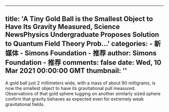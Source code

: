
---
title: 'A Tiny Gold Ball is the Smallest Object to Have Its Gravity Measured, Science NewsPhysics Undergraduate Proposes Solution to Quantum Field Theory Prob...'
categories: 
    - 新媒体
    - Simons Foundation - 推荐
author: Simons Foundation - 推荐
comments: false
date: Wed, 10 Mar 2021 00:00:00 GMT
thumbnail: ''
---

<div>   
<p></p><p>A gold ball just 2 millimeters wide, with a mass of about 90 milligrams, is now the smallest object to have its gravitational pull measured. Observations of that gold sphere tugging on another similarly sized sphere confirm that gravity behaves as expected even for extremely weak gravitational fields.</p>
<p></p>
            
</div>
            